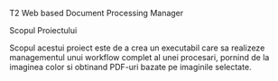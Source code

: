 T2 Web based Document Processing Manager

Scopul Proiectului

Scopul acestui proiect este de a crea un executabil care sa realizeze
managementul unui workflow complet al unei procesari, pornind de la imaginea
color si obtinand PDF-uri bazate pe imaginile selectate.